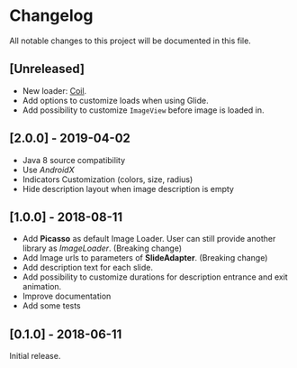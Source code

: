 # Changelog
All notable changes to this project will be documented in this file.

## [Unreleased]

- New loader: [Coil](https://github.com/coil-kt/coil).
- Add options to customize loads when using Glide.
- Add possibility to customize `ImageView` before image is loaded in.

## [2.0.0] - 2019-04-02

- Java 8 source compatibility
- Use *AndroidX*
- Indicators Customization (colors, size, radius)
- Hide description layout when image description is empty

## [1.0.0] - 2018-08-11

- Add **Picasso** as default Image Loader. User can still provide another library as *ImageLoader*. (Breaking change)
- Add Image urls to parameters of **SlideAdapter**. (Breaking change)
- Add description text for each slide.
- Add possibility to customize durations for description entrance and exit animation.
- Improve documentation
- Add some tests

## [0.1.0] - 2018-06-11

Initial release.
